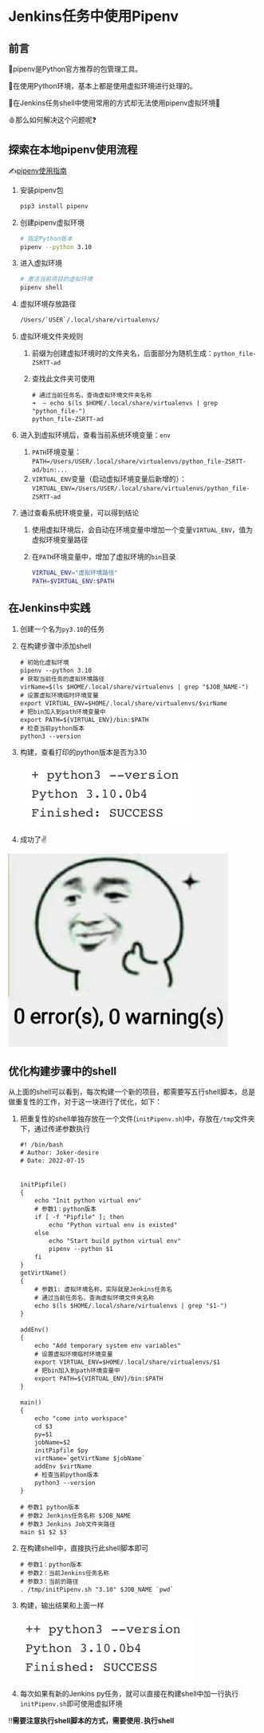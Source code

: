 # Jenkins任务中使用Pipenv


## 前言

📍pipenv是Python官方推荐的包管理工具。

📍在使用Python环境，基本上都是使用虚拟环境进行处理的。

📍在Jenkins任务shell中使用常用的方式却无法使用pipenv虚拟环境😤

🩸那么如何解决这个问题呢❓

## 探索在本地pipenv使用流程

✍️[pipenv使用指南](https://crazygit.wiseturtles.com/2018/01/08/pipenv-tour/)

1. 安装pipenv包

    ```bash
    pip3 install pipenv
    ```

    

2. 创建pipenv虚拟环境

    ```bash
    # 指定Python版本
    pipenv --python 3.10
    ```

    

3. 进入虚拟环境

    ```bash
    # 激活当前项目的虚拟环境
    pipenv shell
    ```

4. 虚拟环境存放路径

    ```bash
    /Users/`USER`/.local/share/virtualenvs/
    ```

5. 虚拟环境文件夹规则

    1. 前缀为创建虚拟环境时的文件夹名，后面部分为随机生成：`python_file-ZSRTT-ad`

    2. 查找此文件夹可使用

        ```shell
        # 通过当前任务名，查询虚拟环境文件夹名称
        ➜  ~ echo $(ls $HOME/.local/share/virtualenvs | grep "python_file-")
        python_file-ZSRTT-ad
        ```

6. 进入到虚拟环境后，查看当前系统环境变量：`env`

    1. `PATH`环境变量：`PATH=/Users/USER/.local/share/virtualenvs/python_file-ZSRTT-ad/bin:...`
    2. `VIRTUAL_ENV`变量（启动虚拟环境变量后新增的）：`VIRTUAL_ENV=/Users/USER/.local/share/virtualenvs/python_file-ZSRTT-ad`

7. 通过查看系统环境变量，可以得到结论

    1. 使用虚拟环境后，会自动在环境变量中增加一个变量`VIRTUAL_ENV`，值为虚拟环境变量路径

    2. 在`PATH`环境变量中，增加了虚拟环境的`bin`目录

        ```bash
        VIRTUAL_ENV="虚拟环境路径"
        PATH=$VIRTUAL_ENV:$PATH
        ```


## 在Jenkins中实践

1. 创建一个名为`py3.10`的任务

2. 在构建步骤中添加shell

    ```shell
    # 初始化虚拟环境
    pipenv --python 3.10
    # 获取当前任务的虚拟环境路径
    virName=$(ls $HOME/.local/share/virtualenvs | grep "$JOB_NAME-")
    # 设置虚拟环境临时环境变量
    export VIRTUAL_ENV=$HOME/.local/share/virtualenvs/$virName
    # 把bin加入到path环境变量中
    export PATH=${VIRTUAL_ENV}/bin:$PATH
    # 检查当前python版本
    python3 --version
    ```

3. 构建，查看打印的python版本是否为3.10

    ![image-20220718100102272](https://raw.githubusercontent.com/XD825/picgo/main/img/202207181001348.png)

4. 成功了✌️

![查看源图像](https://raw.githubusercontent.com/XD825/picgo/main/img/202207181010056.jpeg)

## 优化构建步骤中的shell

从上面的shell可以看到，每次构建一个新的项目，都需要写五行shell脚本，总是做重复性的工作，对于这一块进行了优化，如下：

1. 把重复性的shell单独存放在一个文件(`initPipenv.sh`)中，存放在`/tmp`文件夹下，通过传递参数执行

    ```shell
    #! /bin/bash
    # Author: Joker-desire
    # Date: 2022-07-15
    
    
    initPipfile()
    {
        echo "Init python virtual env"
        # 参数1：python版本
        if [ -f "Pipfile" ]; then
            echo "Python virtual env is existed"
        else
            echo "Start build python virtual env"
            pipenv --python $1
        fi
    }
    getVirtName()
    {
        # 参数1: 虚拟环境名称，实际就是Jenkins任务名
        # 通过当前任务名，查询虚拟环境文件夹名称
        echo $(ls $HOME/.local/share/virtualenvs | grep "$1-")
    }
    
    addEnv()
    {
        echo "Add temporary system env variables"
        # 设置虚拟环境临时环境变量
        export VIRTUAL_ENV=$HOME/.local/share/virtualenvs/$1
        # 把bin加入到path环境变量中
        export PATH=${VIRTUAL_ENV}/bin:$PATH
    }
    
    main()
    {
        echo "come into workspace"
        cd $3
        py=$1
        jobName=$2
        initPipfile $py
        virtName=`getVirtName $jobName`
        addEnv $virtName
        # 检查当前python版本
        python3 --version
    }
    
    # 参数1 python版本
    # 参数2 Jenkins任务名称 $JOB_NAME
    # 参数3 Jenkins Job文件夹路径
    main $1 $2 $3
    ```

2. 在构建shell中，直接执行此shell脚本即可

    ```shell
    # 参数1：python版本
    # 参数2：当前Jenkins任务名称
    # 参数3：当前的路径
    . /tmp/initPipenv.sh "3.10" $JOB_NAME `pwd`
    ```

3. 构建，输出结果和上面一样

    ![image-20220718101753841](https://raw.githubusercontent.com/XD825/picgo/main/img/202207181017885.png)

4. 每次如果有新的Jenkins py任务，就可以直接在构建shell中加一行执行`initPipenv.sh`即可使用虚拟环境

‼️**需要注意执行shell脚本的方式，需要使用`.`执行shell**


